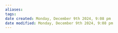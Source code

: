 ```yaml
---
aliases: 
tags: 
date created: Monday, December 9th 2024, 9:08 pm
date modified: Monday, December 9th 2024, 9:08 pm
---
```

